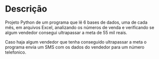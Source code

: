 <h1>Descrição</h1>

<p>Projeto Python de um programa que lê 6 bases de dados, uma de cada mês, em arquivos Excel, analizando os números de venda e verificando se algum vendedor consegui ultrapassar a meta de 55 mil reais.</p>
<p>Caso haja algum vendedor que tenha conseguido ultrapassar a meta o programa envia um SMS com os dados do vendedor para um número telefonico.</p>
